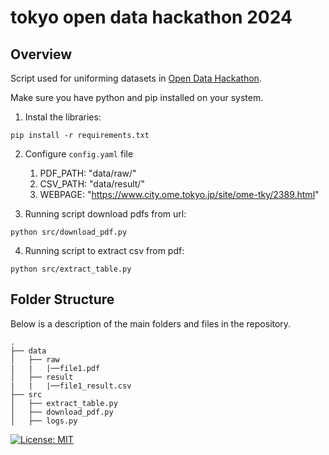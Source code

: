 # tokyo open data hackathon 2024

## Overview

Script used for uniforming datasets in [Open Data Hackathon](https://odhackathon.metro.tokyo.lg.jp/en/).  

Make sure you have python and pip installed on your system.

1. Instal the libraries:
```
pip install -r requirements.txt
```

2. Configure `config.yaml` file
    1. PDF_PATH: "data/raw/"
    2. CSV_PATH: "data/result/"
    3. WEBPAGE: "https://www.city.ome.tokyo.jp/site/ome-tky/2389.html"

3. Running script download pdfs from url:
```
python src/download_pdf.py
```

4. Running script to extract csv from pdf:
```
python src/extract_table.py
```

## Folder Structure

Below is a description of the main folders and files in the repository.

```
.
├── data
│   ├── raw
|   |   |──file1.pdf
│   ├── result
|   |   |──file1_result.csv
├── src
│   ├── extract_table.py
│   ├── download_pdf.py
│   ├── logs.py
```


[![License: MIT](https://img.shields.io/badge/License-MIT-yellow.svg)](https://opensource.org/licenses/MIT)
